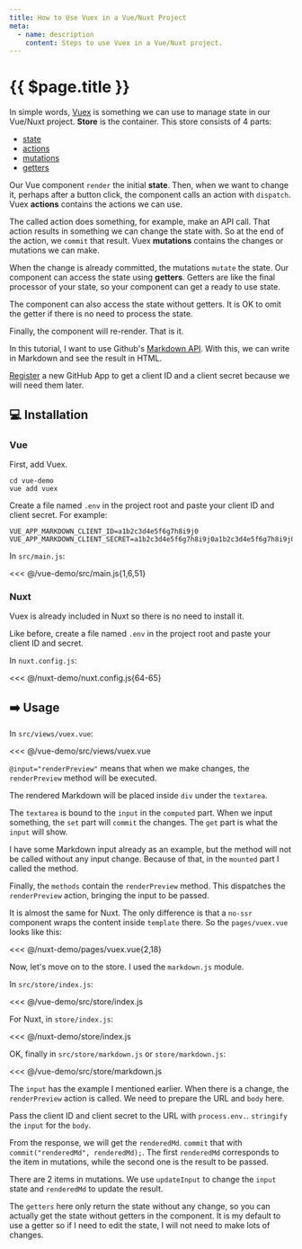 ```yaml
---
title: How to Use Vuex in a Vue/Nuxt Project
meta:
  - name: description
    content: Steps to use Vuex in a Vue/Nuxt project.
---
```


# {{ $page.title }}

<start-tutorial demo="vuex" />

In simple words, [Vuex](https://vuex.vuejs.org/) is something we can use to manage state in our Vue/Nuxt project. **Store** is the container. This store consists of 4 parts:

- [state](https://vuex.vuejs.org/guide/state.html)
- [actions](https://vuex.vuejs.org/guide/actions.html)
- [mutations](https://vuex.vuejs.org/guide/mutations.html)
- [getters](https://vuex.vuejs.org/guide/getters.html)

Our Vue component `render` the initial **state**. Then, when we want to change it, perhaps after a button click, the component calls an action with `dispatch`. Vuex **actions** contains the actions we can use.

The called action does something, for example, make an API call. That action results in something we can change the state with. So at the end of the action, we `commit` that result. Vuex **mutations** contains the changes or mutations we can make.

When the change is already committed, the mutations `mutate` the state. Our component can access the state using **getters**. Getters are like the final processor of your state, so your component can get a ready to use state.

The component can also access the state without getters. It is OK to omit the getter if there is no need to process the state.

Finally, the component will re-render. That is it.

In this tutorial, I want to use Github's [Markdown API](https://developer.github.com/v3/markdown/). With this, we can write in Markdown and see the result in HTML.

[Register](https://github.com/settings/apps/new) a new GitHub App to get a client ID and a client secret because we will need them later.

## :computer: Installation

### Vue

First, add Vuex.

```bash{2}
cd vue-demo
vue add vuex
```

Create a file named `.env` in the project root and paste your client ID and client secret. For example:

```env
VUE_APP_MARKDOWN_CLIENT_ID=a1b2c3d4e5f6g7h8i9j0
VUE_APP_MARKDOWN_CLIENT_SECRET=a1b2c3d4e5f6g7h8i9j0a1b2c3d4e5f6g7h8i9j0
```

In `src/main.js`:

<<< @/vue-demo/src/main.js{1,6,51}

### Nuxt

Vuex is already included in Nuxt so there is no need to install it.

Like before, create a file named `.env` in the project root and paste your client ID and secret.

In `nuxt.config.js`:

<<< @/nuxt-demo/nuxt.config.js{64-65}

## :arrow_right: Usage

In `src/views/vuex.vue`:

<<< @/vue-demo/src/views/vuex.vue

`@input="renderPreview"` means that when we make changes, the `renderPreview` method will be executed.

The rendered Markdown will be placed inside `div` under the `textarea`.

The `textarea` is bound to the `input` in the `computed` part. When we input something, the `set` part will `commit` the changes. The `get` part is what the `input` will show.

I have some Markdown input already as an example, but the method will not be called without any input change. Because of that, in the `mounted` part I called the method.

Finally, the `methods` contain the `renderPreview` method. This dispatches the `renderPreview` action, bringing the input to be passed.

It is almost the same for Nuxt. The only difference is that a `no-ssr` component wraps the content inside `template` there. So the `pages/vuex.vue` looks like this:

<<< @/nuxt-demo/pages/vuex.vue{2,18}

Now, let's move on to the store. I used the `markdown.js` module.

In `src/store/index.js`:

<<< @/vue-demo/src/store/index.js

For Nuxt, in `store/index.js`:

<<< @/nuxt-demo/store/index.js

OK, finally in `src/store/markdown.js` or `store/markdown.js`:

<<< @/vue-demo/src/store/markdown.js

The `input` has the example I mentioned earlier. When there is a change, the `renderPreview` action is called. We need to prepare the URL and `body` here.

Pass the client ID and client secret to the URL with `process.env.`. `stringify` the `input` for the `body`.

From the response, we will get the `renderedMd`. `commit` that with `commit("renderedMd", renderedMd);`. The first `renderedMd` corresponds to the item in mutations, while the second one is the result to be passed.

There are 2 items in mutations. We use `updateInput` to change the `input` state and `renderedMd` to update the result.

The `getters` here only return the state without any change, so you can actually get the state without getters in the component. It is my default to use a getter so if I need to edit the state, I will not need to make lots of changes.
